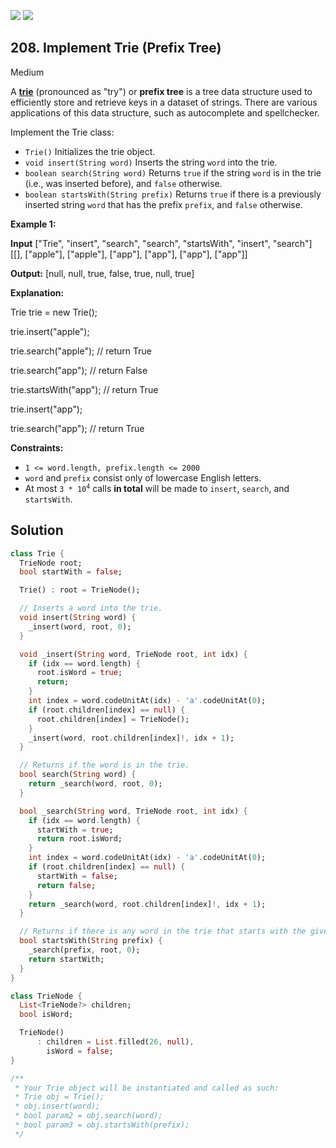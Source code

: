 [![](https://img.shields.io/github/stars/LeetCode-in-Dart/LeetCode-in-Dart?label=Stars&style=flat-square)](https://github.com/LeetCode-in-Dart/LeetCode-in-Dart)
[![](https://img.shields.io/github/forks/LeetCode-in-Dart/LeetCode-in-Dart?label=Fork%20me%20on%20GitHub%20&style=flat-square)](https://github.com/LeetCode-in-Dart/LeetCode-in-Dart/fork)

## 208\. Implement Trie (Prefix Tree)

Medium

A [**trie**](https://en.wikipedia.org/wiki/Trie) (pronounced as "try") or **prefix tree** is a tree data structure used to efficiently store and retrieve keys in a dataset of strings. There are various applications of this data structure, such as autocomplete and spellchecker.

Implement the Trie class:

*   `Trie()` Initializes the trie object.
*   `void insert(String word)` Inserts the string `word` into the trie.
*   `boolean search(String word)` Returns `true` if the string `word` is in the trie (i.e., was inserted before), and `false` otherwise.
*   `boolean startsWith(String prefix)` Returns `true` if there is a previously inserted string `word` that has the prefix `prefix`, and `false` otherwise.

**Example 1:**

**Input** ["Trie", "insert", "search", "search", "startsWith", "insert", "search"] [[], ["apple"], ["apple"], ["app"], ["app"], ["app"], ["app"]]

**Output:** [null, null, true, false, true, null, true]

**Explanation:** 

Trie trie = new Trie(); 

trie.insert("apple"); 

trie.search("apple"); // return True 

trie.search("app"); // return False 

trie.startsWith("app"); // return True 

trie.insert("app"); 

trie.search("app"); // return True

**Constraints:**

*   `1 <= word.length, prefix.length <= 2000`
*   `word` and `prefix` consist only of lowercase English letters.
*   At most <code>3 * 10<sup>4</sup></code> calls **in total** will be made to `insert`, `search`, and `startsWith`.

## Solution

```dart
class Trie {
  TrieNode root;
  bool startWith = false;

  Trie() : root = TrieNode();

  // Inserts a word into the trie.
  void insert(String word) {
    _insert(word, root, 0);
  }

  void _insert(String word, TrieNode root, int idx) {
    if (idx == word.length) {
      root.isWord = true;
      return;
    }
    int index = word.codeUnitAt(idx) - 'a'.codeUnitAt(0);
    if (root.children[index] == null) {
      root.children[index] = TrieNode();
    }
    _insert(word, root.children[index]!, idx + 1);
  }

  // Returns if the word is in the trie.
  bool search(String word) {
    return _search(word, root, 0);
  }

  bool _search(String word, TrieNode root, int idx) {
    if (idx == word.length) {
      startWith = true;
      return root.isWord;
    }
    int index = word.codeUnitAt(idx) - 'a'.codeUnitAt(0);
    if (root.children[index] == null) {
      startWith = false;
      return false;
    }
    return _search(word, root.children[index]!, idx + 1);
  }

  // Returns if there is any word in the trie that starts with the given prefix.
  bool startsWith(String prefix) {
    _search(prefix, root, 0);
    return startWith;
  }
}

class TrieNode {
  List<TrieNode?> children;
  bool isWord;

  TrieNode()
      : children = List.filled(26, null),
        isWord = false;
}

/**
 * Your Trie object will be instantiated and called as such:
 * Trie obj = Trie();
 * obj.insert(word);
 * bool param2 = obj.search(word);
 * bool param3 = obj.startsWith(prefix);
 */
```